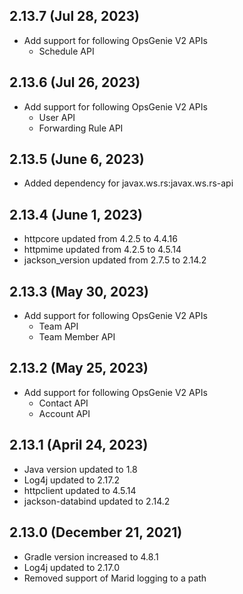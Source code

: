## 2.13.7 (Jul 28, 2023)
* Add support for following OpsGenie V2 APIs
  * Schedule API

## 2.13.6 (Jul 26, 2023)
* Add support for following OpsGenie V2 APIs
  * User API
  * Forwarding Rule API

## 2.13.5 (June 6, 2023)
* Added dependency for javax.ws.rs:javax.ws.rs-api

## 2.13.4 (June 1, 2023)
* httpcore updated from 4.2.5 to 4.4.16
* httpmime updated from 4.2.5 to 4.5.14
* jackson_version updated from 2.7.5 to 2.14.2

## 2.13.3 (May 30, 2023)
* Add support for following OpsGenie V2 APIs
  * Team API
  * Team Member API

## 2.13.2 (May 25, 2023)
* Add support for following OpsGenie V2 APIs
    * Contact API
    * Account API

## 2.13.1 (April 24, 2023)
* Java version updated to 1.8
* Log4j updated to 2.17.2
* httpclient updated to 4.5.14
* jackson-databind updated to 2.14.2

## 2.13.0 (December 21, 2021)
* Gradle version increased to 4.8.1
* Log4j updated to 2.17.0
* Removed support of Marid logging to a path